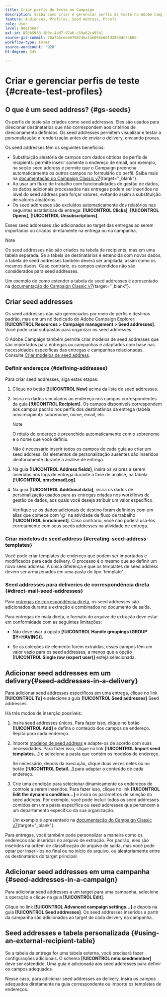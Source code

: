 ```yaml
---
title: Criar perfis de teste no Campaign
description: Saiba como criar e gerenciar perfis de teste no Adobe Campaign
feature: Audiences, Profiles, Seed Address, Proofs
role: User
level: Beginner
exl-id: 878b5963-100c-4dd7-97a0-c59a62c493b1
source-git-commit: 70af3bceee67082d6a1bb098e60fd2899dc74600
workflow-type: tm+mt
source-wordcount: '928'
ht-degree: 54%

---
```


# Criar e gerenciar perfis de teste {#create-test-profiles}

## O que é um seed address? {#gs-seeds}

Os perfis de teste são criados como seed addresses. Eles são usados para direcionar destinatários que não correspondem aos critérios de direcionamento definidos. Os seed addresses permitem visualizar e testar a personalização e renderização antes de enviar o delivery, enviando provas.

Os seed addresses têm os seguintes benefícios:

* Substituição aleatória de campos com dados obtidos de perfis de recipients: permite inserir somente o endereço de email, por exemplo, na seção seed address e permite que o Campaign preencha automaticamente os outros campos no formulário do perfil. Saiba mais na [documentação do Campaign Classic v7](https://experienceleague.adobe.com/docs/campaign-classic/using/sending-messages/using-seed-addresses/use-case--selecting-seed-addresses-on-criteria.html?lang=pt-BR){target="_blank"}.
* Ao usar um fluxo de trabalho com funcionalidades de gestão de dados, os dados adicionais processados nas entregas podem ser inseridos no nível do seed address para forçar valores, evitando assim a substituição de valores aleatórios.
* Os seed addresses são excluídos automaticamente dos relatórios nas seguintes estatísticas da entrega: **[!UICONTROL Clicks]**, **[!UICONTROL Opens]**, **[!UICONTROL Unsubscriptions]**.

Esses seed addresses são adicionados ao target das entregas ao serem importados ou criados diretamente na entrega ou na campanha.

>[!NOTE]
>
>Os seed addresses não são criados na tabela de recipients, mas em uma tabela separada. Se a tabela de destinatários é estendida com novos dados, a tabela de seed addresses também deverá ser ampliada, assim como os mesmos dados. Caso contrário, os campos estendidos não são considerados para seed addresses.
>
>Um exemplo de como estender a tabela de seed addresses é apresentado na [documentação do Campaign Classic v7](https://experienceleague.adobe.com/docs/campaign-classic/using/sending-messages/using-seed-addresses/use-case--selecting-seed-addresses-on-criteria.html?lang=pt-BR){target="_blank"}.

## Criar seed addresses

Os seed addresses não são gerenciados por meio de perfis e destinos padrão, mas em um nó dedicado do Adobe Campaign Explorer: **[!UICONTROL Resources > Campaign management > Seed addresses]**. Você pode criar subpastas para organizar os seed addresses.

O Adobe Campaign também permite criar modelos de seed addresses que são importados para entregas ou campanhas e adaptados com base nas necessidades específicas das entregas e campanhas relacionadas. Consulte [Criar modelos de seed address](#creating-seed-address-templates).

### Definir endereços {#defining-addresses}

Para criar seed addresses, siga estas etapas:

1. Clique no botão **[!UICONTROL New]** acima da lista de seed addresses.
1. Insira os dados vinculados ao endereço nos campos correspondentes da guia **[!UICONTROL Recipient]**. Os campos disponíveis correspondem aos campos padrão nos perfis dos destinatários da entrega (tabela nms:recipient): sobrenome, nome, email, etc.

   >[!NOTE]
   >
   >O rótulo do endereço é preenchido automaticamente com o sobrenome e o nome que você definiu.
   >
   >Não é necessário inserir todos os campos de cada guia ao criar um seed address. Os elementos de personalização ausentes são inseridos aleatoriamente durante a análise de entrega.

1. Na guia **[!UICONTROL Address fields]**, insira os valores a serem inseridos nos logs de entrega durante a fase de análise, na tabela **[!UICONTROL nms:broadLog]**.

1. Na guia **[!UICONTROL Additional data]**, insira os dados de personalização usados para as entregas criadas nos workflows de gestão de dados, aos quais você deseja atribuir um valor específico.

   Verifique se os dados adicionais de destino foram definidos com um alias que comece com &#39;@&#39; na atividade de fluxo de trabalho **[!UICONTROL Enrichment]**. Caso contrário, você não poderá usá-los corretamente com seus seeds addresses na atividade de entrega.

### Criar modelos de seed address {#creating-seed-address-templates}

Você pode criar templates de endereço que podem ser importados e modificados para cada delivery. O processo é o mesmo que ao definir um novo seed address. A única diferença é que os templates de seed address devem ser armazenados em uma pasta do tipo &#39;template&#39;.

### Seed addresses para deliveries de correspondência direta {#direct-mail-seed-addresses}

Para [entregas de correspondência direta](../send/direct-mail.md), os seed addresses são adicionados durante a extração e combinados no documento de saída.

Para entregas de mala direta, o formato do arquivo de extração deve estar em conformidade com as seguintes limitações:

* Não deve usar a opção **[!UICONTROL Handle groupings (GROUP BY+HAVING)]**.

* Se as coleções de elemento forem extraídas, esses campos têm um valor vazio para os seed addresses, a menos que a opção **[!UICONTROL Single row (expert user)]** esteja selecionada.

## Adicionar seed addresses em um delivery{#seed-addresses-in-a-delivery}

Para adicionar seed addresses específicos em uma entrega, clique no link **[!UICONTROL To]** e selecione a guia **[!UICONTROL Seed addresses]** Seed addresses.

Há três modos de inserção possíveis:

1. Insira seed addresses únicos.  Para fazer isso, clique no botão **[!UICONTROL Add]** e defina o conteúdo dos campos de endereço. Repita para cada endereço.

1. Importe [modelos de seed address](#creating-seed-address-template) e adapte-os de acordo com suas necessidades. Para fazer isso, clique no link **[!UICONTROL Import seed templates...]** e selecione a pasta que contém os modelos de endereço.

   Se necessário, depois da execução, clique duas vezes neles ou no botão **[!UICONTROL Detail...]** para adaptar o conteúdo de cada endereço.

1. Crie uma condição para selecionar dinamicamente os endereços de controle a serem inseridos. Para fazer isso, clique no link **[!UICONTROL Edit the dynamic condition...]** e insira os parâmetros de seleção do seed address. Por exemplo, você pode incluir todos os seed addresses contidos em uma pasta específica ou seed addresses que pertencem a um departamento específico da sua organização.

   Um exemplo é apresentado na [documentação do Campaign Classic v7](https://experienceleague.adobe.com/docs/campaign-classic/using/sending-messages/using-seed-addresses/use-case--selecting-seed-addresses-on-criteria.html?lang=pt-BR){target="_blank"}.

Para entregas, você também pode personalizar a maneira como os endereços são inseridos no arquivo de extração. Por padrão, eles são inseridos na ordem de classificação do arquivo de saída, mas você pode optar por inseri-los no final ou no início do arquivo, ou aleatoriamente entre os destinatários do target principal.

## Adicionar seed addresses em uma campanha {#seed-addresses-in-a-campaign}

Para adicionar seed addresses a um target para uma campanha, selecione a operação e clique na guia **[!UICONTROL Edit]**.

Clique no link **[!UICONTROL Advanced campaign settings...]** e depois na guia **[!UICONTROL Seed addresses]**. Os seed addresses inseridos a partir da campanha são adicionados ao target de cada delivery na campanha.

## Seed addresses e tabela personalizada {#using-an-external-recipient-table}

Se a tabela da entrega for uma tabela externa, você precisará fazer configurações adicionais. O schema **[!UICONTROL nms:seedmember]** deve ser estendido. Uma guia é adicionada aos seed addresses para definir os campos adequados

Nesse caso, para adicionar seed addresses ao delivery, insira os campos adequados diretamente na guia correspondente ou importe os templates de endereços.

<!--The **nms:seedMember** schema extension is [this section](../../configuration/using/seed-addresses.md).-->
